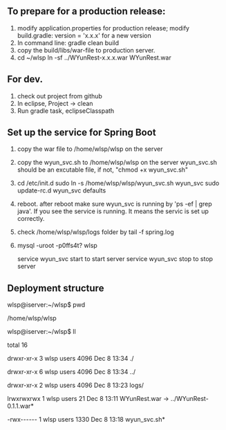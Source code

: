 ## To prepare for a production release:

1. modify application.properties for production release;
   modify build.gradle: version =  'x.x.x' for a new version
2. In command line: gradle clean build
3. copy the build/libs/war-file to production server.
4. cd ~/wlsp
   ln -sf ../WYunRest-x.x.x.war WYunRest.war

## For dev.

1. check out project from github
2. In eclipse, Project -> clean
3. Run gradle task, eclipseClasspath 

## Set up the service for Spring Boot

1. copy the war file to /home/wlsp/wlsp on the server
2. copy the wyun_svc.sh to /home/wlsp/wlsp on the server
   wyun_svc.sh should be an excutable file, if not, "chmod +x wyun_svc.sh"
3.  cd /etc/init.d
    sudo ln -s /home/wlsp/wlsp/wyun_svc.sh wyun_svc
    sudo update-rc.d wyun_svc defaults
4. reboot. after reboot make sure wyun_svc is running by 'ps -ef | grep java'. If you see
   the service is running. It means the servic is set up correctly.
5. check /home/wlsp/wlsp/logs folder by tail -f spring.log
6.  mysql -uroot -p0ffs4t? wlsp

     service wyun_svc start to start server
     service wyun_svc stop to stop server

## Deployment structure

wlsp@iserver:~/wlsp$ pwd

/home/wlsp/wlsp

wlsp@iserver:~/wlsp$ ll

total 16

drwxr-xr-x 3 wlsp users 4096 Dec  8 13:34 ./

drwxr-xr-x 6 wlsp users 4096 Dec  8 13:34 ../

drwxr-xr-x 2 wlsp users 4096 Dec  8 13:23 logs/

lrwxrwxrwx 1 wlsp users   21 Dec  8 13:11 WYunRest.war -> ../WYunRest-0.1.1.war*

-rwx------ 1 wlsp users 1330 Dec  8 13:18 wyun_svc.sh*



